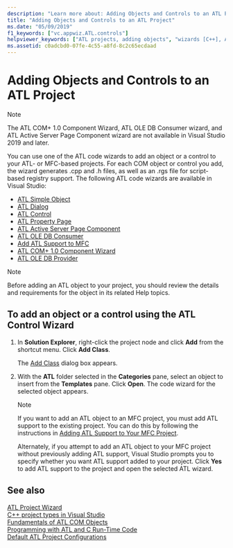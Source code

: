 ```yaml
---
description: "Learn more about: Adding Objects and Controls to an ATL Project"
title: "Adding Objects and Controls to an ATL Project"
ms.date: "05/09/2019"
f1_keywords: ["vc.appwiz.ATL.controls"]
helpviewer_keywords: ["ATL projects, adding objects", "wizards [C++], ATL projects", "ATL projects, adding controls", "controls [ATL], adding to projects", "objects [C++], adding to ATL projects", "ATL Control Wizard"]
ms.assetid: c0adcbd0-07fe-4c55-a8fd-8c2c65ecdaad
---
```

# Adding Objects and Controls to an ATL Project

> [!NOTE]
> The ATL COM+ 1.0 Component Wizard, ATL OLE DB Consumer wizard, and ATL Active Server Page Component wizard are not available in Visual Studio 2019 and later.

You can use one of the ATL code wizards to add an object or a control to your ATL- or MFC-based projects. For each COM object or control you add, the wizard generates .cpp and .h files, as well as an .rgs file for script-based registry support. The following ATL code wizards are available in Visual Studio:

- [ATL Simple Object](../../atl/reference/atl-simple-object-wizard.md)
- [ATL Dialog](../../atl/reference/atl-dialog-wizard.md)
- [ATL Control](../../atl/reference/atl-control-wizard.md)
- [ATL Property Page](../../atl/reference/atl-property-page-wizard.md)
- [ATL Active Server Page Component](../../atl/reference/atl-active-server-page-component-wizard.md)
- [ATL OLE DB Consumer](../../atl/reference/atl-ole-db-consumer-wizard.md)
- [Add ATL Support to MFC](../../mfc/reference/adding-atl-support-to-your-mfc-project.md)
- [ATL COM+ 1.0 Component Wizard](../../atl/reference/atl-com-plus-1-0-component-wizard.md)
- [ATL OLE DB Provider](../../atl/reference/atl-ole-db-provider-wizard.md)

> [!NOTE]
> Before adding an ATL object to your project, you should review the details and requirements for the object in its related Help topics.

## To add an object or a control using the ATL Control Wizard

1. In **Solution Explorer**, right-click the project node and click **Add** from the shortcut menu. Click **Add Class**.

   The [Add Class](../../ide/adding-a-class-visual-cpp.md#add-class-dialog-box) dialog box appears.

1. With the **ATL** folder selected in the **Categories** pane, select an object to insert from the **Templates** pane. Click **Open**. The code wizard for the selected object appears.

   > [!NOTE]
   > If you want to add an ATL object to an MFC project, you must add ATL support to the existing project. You can do this by following the instructions in [Adding ATL Support to Your MFC Project](../../mfc/reference/adding-atl-support-to-your-mfc-project.md).

   Alternately, if you attempt to add an ATL object to your MFC project without previously adding ATL support, Visual Studio prompts you to specify whether you want ATL support added to your project. Click **Yes** to add ATL support to the project and open the selected ATL wizard.

## See also

[ATL Project Wizard](../../atl/reference/atl-project-wizard.md)<br/>
[C++ project types in Visual Studio](../../build/reference/visual-cpp-project-types.md)<br/>
[Fundamentals of ATL COM Objects](../../atl/fundamentals-of-atl-com-objects.md)<br/>
[Programming with ATL and C Run-Time Code](../../atl/programming-with-atl-and-c-run-time-code.md)<br/>
[Default ATL Project Configurations](../../atl/reference/default-atl-project-configurations.md)
